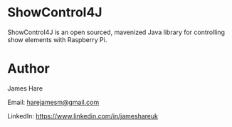 # ShowControl4J
ShowControl4J is an open sourced, mavenized Java library for controlling show elements with Raspberry Pi.

# Author
James Hare

Email: harejamesm@gmail.com

LinkedIn: https://www.linkedin.com/in/jameshareuk